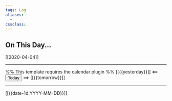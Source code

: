 ```yaml
---
tags: Log
aliases: 
  - 
cssclass:
---
```


## On This Day...

[[2020-04-04]]

---
%% This template requires the calendar plugin %%
[[{{yesterday}}]] <== <button class="date_button_today">Today</button> ==> [[{{tomorrow}}]]

---

[[{{date-1d:YYYY-MM-DD}}]]